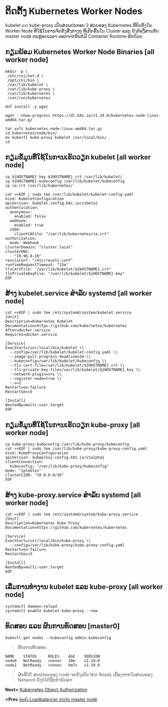 # ຕິດຕັ້ງ Kubernetes Worker Nodes
kubelet และ kube-proxy ເປັນສ່ວນປະກອບ 2 ສ່ວນຂອງ Kubernetes ທີ່ຕິດຕັ້ງໃນ Worker Node ທີ່ໃຊ້ໃນການຈັດຕັ້ງສີ່ງຕ່າງໆ ທີ່ເກີດຂື້ນໃນ Cluster ແລະ ຍັງຕ້ອງື່ສານກັບ master node ຕະຫຼອດເວລາ ນອກຈາກນັ້ນກໍມີ Container Runtime ອີກດ້ວຍ 
## ກຽມພ້ອມ Kubernetes Worker Node Binaries [all worker node]
```
mkdir -p \
 /etc/cni/net.d \
 /opt/cni/bin \
 /var/lib/kubelet \
 /var/lib/kube-proxy \
 /var/lib/kubernetes \
 /var/run/kubernetes

dnf install -y wget

wget --show-progress https://dl.k8s.io/v1.19.0/kubernetes-node-linux-amd64.tar.gz

tar xvfz kubernetes-node-linux-amd64.tar.gz
cd kubernetes/node/bin/
mv kubectl kube-proxy kubelet /usr/local/bin/
cd
```
## ກຽມຂໍ້ມູນທີ່ໃຊ້ໃນການເຮັດວຽກ kubelet [all worker node]
```
cp ${HOSTNAME}.key ${HOSTNAME}.crt /var/lib/kubelet/
cp ${HOSTNAME}.kubeconfig /var/lib/kubelet/kubeconfig
cp ca.crt /var/lib/kubernetes/

cat <<EOF | sudo tee /var/lib/kubelet/kubelet-config.yaml
kind: KubeletConfiguration
apiVersion: kubelet.config.k8s.io/v1beta1
authentication:
  anonymous:
    enabled: false
  webhook:
    enabled: true
  x509:
    clientCAFile: "/var/lib/kubernetes/ca.crt"
authorization:
  mode: Webhook
clusterDomain: "cluster.local"
clusterDNS:
  - "10.96.0.10"
resolvConf: "/etc/resolv.conf"
runtimeRequestTimeout: "15m"
tlsCertFile: "/var/lib/kubelet/${HOSTNAME}.crt"
tlsPrivateKeyFile: "/var/lib/kubelet/${HOSTNAME}.key"
EOF
```
## ສ້າງ kubelet.service ສຳລັບ systemd [all worker node]
```
cat <<EOF | sudo tee /etc/systemd/system/kubelet.service
[Unit]
Description=Kubernetes Kubelet
Documentation=https://github.com/kubernetes/kubernetes
After=docker.service
Requires=docker.service

[Service]
ExecStart=/usr/local/bin/kubelet \\
  --config=/var/lib/kubelet/kubelet-config.yaml \\
  --image-pull-progress-deadline=2m \\
  --kubeconfig=/var/lib/kubelet/kubeconfig \\
  --tls-cert-file=/var/lib/kubelet/${HOSTNAME}.crt \\
  --tls-private-key-file=/var/lib/kubelet/${HOSTNAME}.key \\
  --network-plugin=cni \\
  --register-node=true \\
  --v=2
Restart=on-failure
RestartSec=5

[Install]
WantedBy=multi-user.target
EOF
```
## ກຽມຂໍ້ມູນທີ່ໃຊ້ໃນການເຮັດວຽກ kube-proxy [all worker node]
```
cp kube-proxy.kubeconfig /var/lib/kube-proxy/kubeconfig
cat <<EOF | sudo tee /var/lib/kube-proxy/kube-proxy-config.yaml
kind: KubeProxyConfiguration
apiVersion: kubeproxy.config.k8s.io/v1alpha1
clientConnection:
  kubeconfig: "/var/lib/kube-proxy/kubeconfig"
mode: "iptables"
clusterCIDR: "10.0.0.0/16"
EOF
```
## ສ້າງ kube-proxy.service ສຳລັບ systemd [all worker node]
```
cat <<EOF | sudo tee /etc/systemd/system/kube-proxy.service
[Unit]
Description=Kubernetes Kube Proxy
Documentation=https://github.com/kubernetes/kubernetes

[Service]
ExecStart=/usr/local/bin/kube-proxy \\
  --config=/var/lib/kube-proxy/kube-proxy-config.yaml
Restart=on-failure
RestartSec=5

[Install]
WantedBy=multi-user.target
EOF
```
## ເລີ່ມການທຳງານ kubelet ແລະ kube-proxy [all worker node]
```
systemctl daemon-reload
systemctl enable kubelet kube-proxy --now
```
## ທົດສອບ ແລະ ຜົນການທົດສອບ [master0]
```
kubectl get nodes --kubeconfig admin.kubeconfig
```
>ຜົນການທົບສອບ
```
NAME    STATUS     ROLES    AGE    VERSION
node0   NotReady   <none>   10m    v1.19.0
node1   NotReady   <none>   6m7s   v1.19.0
```
> ຜົນທີ່ໄດ້ ສະຖານະຂອງ node ຈະຍັງເປັນ Not Ready ເນື່ອງຈາກໃນສ່ວນຂອງ Network ຍັງບໍ່ໄດ້ຖືກກຳນົດຄ່າ

**Next>** [Kubernetes Object Authorization](11-kubernetes-object-authorization.md)

**<Prev** [ติดตั้ง Loadbalancer สำหรับ master node](09-loadbalancer.md)
